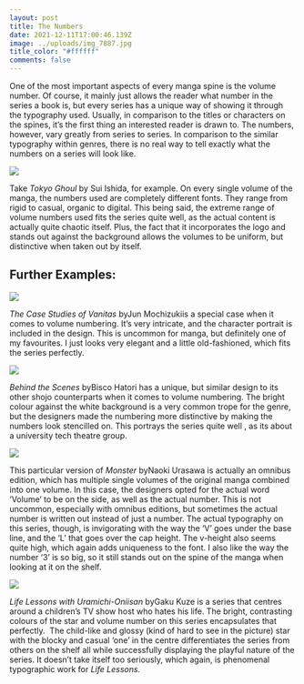 ```yaml
---
layout: post
title: The Numbers
date: 2021-12-11T17:00:46.139Z
image: ../uploads/img_7887.jpg
title_color: "#ffffff"
comments: false
---
```

One of the most important aspects of every manga spine is the volume number. Of course, it mainly just allows the reader what number in the series a book is, but every series has a unique way of showing it through the typography used. Usually, in comparison to the titles or characters on the spines, it’s the first thing an interested reader is drawn to. The numbers, however, vary greatly from series to series. In comparison to the similar typography within genres, there is no real way to tell exactly what the numbers on a series will look like. 

![](../uploads/img_8040.jpg)

Take *Tokyo Ghoul* by Sui Ishida, for example. On every single volume of the manga, the numbers used are completely different fonts. They range from rigid to casual, organic to digital. This being said, the extreme range of volume numbers used fits the series quite well, as the actual content is actually quite chaotic itself. Plus, the fact that it incorporates the logo and stands out against the background allows the volumes to be uniform, but distinctive when taken out by itself. 

## Further Examples:

![](../uploads/img_8037.jpg)

*The Case Studies of Vanitas* byJun Mochizukiis a special case when it comes to volume numbering. It’s very intricate, and the character portrait is included in the design. This is uncommon for manga, but definitely one of my favourites. I just looks very elegant and a little old-fashioned, which fits the series perfectly. 

![](../uploads/img_8044.jpg)

*Behind the Scenes* byBisco Hatori has a unique, but similar design to its other shojo counterparts when it comes to volume numbering. The bright colour against the white background is a very common trope for the genre, but the designers made the numbering more distinctive by making the numbers look stencilled on. This portrays the series quite well , as its about a university tech theatre group. 

![](../uploads/img_8049.jpg)

This particular version of *Monster* byNaoki Urasawa is actually an omnibus edition, which has multiple single volumes of the original manga combined into one volume. In this case, the designers opted for the actual word ‘Volume’ to be on the side, as well as the actual number. This is not uncommon, especially with omnibus editions, but sometimes the actual number is written out instead of just a number. The actual typography on this series, though, is invigorating with the way the ‘V’ goes under the base line, and the ‘L’ that goes over the cap height. The v-height also seems quite high, which again adds uniqueness to the font. I also like the way the number ‘3’ is so big, so it still stands out on the spine of the manga when looking at it on the shelf. 

![](../uploads/img_8045.jpg)

*Life Lessons with Uramichi-Oniisan* byGaku Kuze is a series that centres around a children’s TV show host who hates his life. The bright, contrasting colours of the star and volume number on this series encapsulates that perfectly.  The child-like and glossy (kind of hard to see in the picture) star with the blocky and casual ‘one’ in the centre differentiates the series from others on the shelf all while successfully displaying the playful nature of the series. It doesn’t take itself too seriously, which again, is phenomenal typographic work for *Life Lessons.*